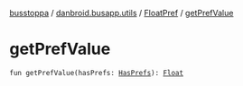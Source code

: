 [busstoppa](../../index.md) / [danbroid.busapp.utils](../index.md) / [FloatPref](index.md) / [getPrefValue](./get-pref-value.md)

# getPrefValue

`fun getPrefValue(hasPrefs: `[`HasPrefs`](../-has-prefs/index.md)`): `[`Float`](https://kotlinlang.org/api/latest/jvm/stdlib/kotlin/-float/index.html)